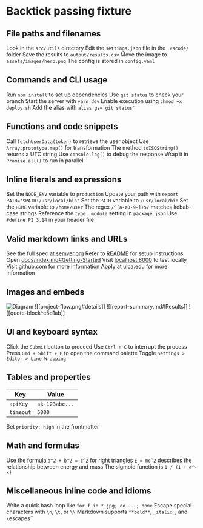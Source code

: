 # Backtick passing fixture

## File paths and filenames

Look in the `src/utils` directory <!-- ✅ -->
Edit the `settings.json` file in the `.vscode/` folder <!-- ✅ -->
Save the results to `output/results.csv` <!-- ✅ -->
Move the image to `assets/images/hero.png` <!-- ✅ -->
The config is stored in `config.yaml` <!-- ✅ -->

## Commands and CLI usage

Run `npm install` to set up dependencies <!-- ✅ -->
Use `git status` to check your branch <!-- ✅ -->
Start the server with `yarn dev` <!-- ✅ -->
Enable execution using `chmod +x deploy.sh` <!-- ✅ -->
Add the alias with `alias gs='git status'` <!-- ✅ -->

## Functions and code snippets

Call `fetchUserData(token)` to retrieve the user object <!-- ✅ -->
Use `Array.prototype.map()` for transformation <!-- ✅ -->
The method `toISOString()` returns a UTC string <!-- ✅ -->
Use `console.log()` to debug the response <!-- ✅ -->
Wrap it in `Promise.all()` to run in parallel <!-- ✅ -->

## Inline literals and expressions

Set the `NODE_ENV` variable to `production` <!-- ✅ -->
Update your path with `export PATH="$PATH:/usr/local/bin"` <!-- ✅ -->
Set the `PATH` variable to `/usr/local/bin` <!-- ✅ -->
Set the `HOME` variable to `/home/user` <!-- ✅ -->
The regex `/^[a-z0-9-]+$/` matches kebab-case strings <!-- ✅ -->
Reference the `type: module` setting in `package.json` <!-- ✅ -->
Use `#define PI 3.14` in your header file <!-- ✅ -->

## Valid markdown links and URLs

See the full spec at [semver.org](https://semver.org/spec/v2.0.0.html) <!-- ✅ -->
Refer to [README](./README.md) for setup instructions <!-- ✅ -->
Open [docs/index.md#Getting-Started](docs/index.md#Getting-Started) <!-- ✅ -->
Visit [localhost:8000](http://localhost:8000) to test locally <!-- ✅ -->
Visit github.com for more information <!-- ✅ -->
Apply at ulca.edu for more information <!-- ✅ -->

## Images and embeds

![Diagram](./assets/architecture-diagram.png) <!-- ✅ -->
![[project-flow.png#details]] <!-- ✅ -->
![[report-summary.md#Results]] <!-- ✅ -->
![[quote-block^e5d1ab]] <!-- ✅ -->

## UI and keyboard syntax

Click the `Submit` button to proceed <!-- ✅ -->
Use `Ctrl + C` to interrupt the process <!-- ✅ -->
Press `Cmd + Shift + P` to open the command palette <!-- ✅ -->
Toggle `Settings > Editor > Line Wrapping` <!-- ✅ -->

## Tables and properties

| **Key**      | **Value**         |
|--------------|------------------|
| `apiKey`     | `sk-123abc...`   |
| `timeout`    | `5000`           | <!-- ✅ -->

Set `priority: high` in the frontmatter <!-- ✅ -->

## Math and formulas

Use the formula `a^2 + b^2 = c^2` for right triangles <!-- ✅ -->
`E = mc^2` describes the relationship between energy and mass <!-- ✅ -->
The sigmoid function is `1 / (1 + e^-x)` <!-- ✅ -->

## Miscellaneous inline code and idioms

Write a quick bash loop like `for f in *.jpg; do ...; done` <!-- ✅ -->
Escape special characters with `\n`, `\t`, or `\\` <!-- ✅ -->
Markdown supports `**bold**`, `_italic_`, and `\`escapes\`` <!-- ✅ -->

